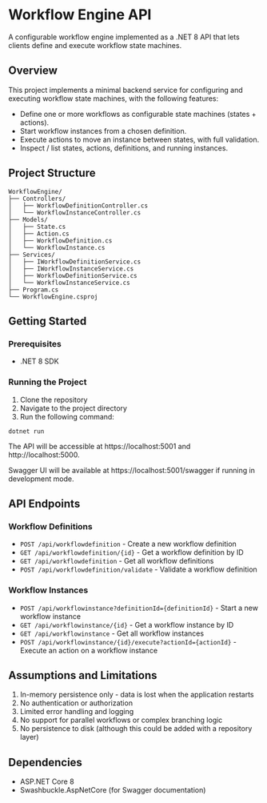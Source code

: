# Workflow Engine API

A configurable workflow engine implemented as a .NET 8 API that lets clients define and execute workflow state machines.

## Overview

This project implements a minimal backend service for configuring and executing workflow state machines, with the following features:

- Define one or more workflows as configurable state machines (states + actions).
- Start workflow instances from a chosen definition.
- Execute actions to move an instance between states, with full validation.
- Inspect / list states, actions, definitions, and running instances.

## Project Structure

```
WorkflowEngine/
├── Controllers/
│   ├── WorkflowDefinitionController.cs
│   └── WorkflowInstanceController.cs
├── Models/
│   ├── State.cs
│   ├── Action.cs
│   ├── WorkflowDefinition.cs
│   └── WorkflowInstance.cs
├── Services/
│   ├── IWorkflowDefinitionService.cs
│   ├── IWorkflowInstanceService.cs
│   ├── WorkflowDefinitionService.cs
│   └── WorkflowInstanceService.cs
├── Program.cs
└── WorkflowEngine.csproj
```

## Getting Started

### Prerequisites

- .NET 8 SDK

### Running the Project

1. Clone the repository
2. Navigate to the project directory
3. Run the following command:

```
dotnet run
```

The API will be accessible at https://localhost:5001 and http://localhost:5000.

Swagger UI will be available at https://localhost:5001/swagger if running in development mode.

## API Endpoints

### Workflow Definitions

- `POST /api/workflowdefinition` - Create a new workflow definition
- `GET /api/workflowdefinition/{id}` - Get a workflow definition by ID
- `GET /api/workflowdefinition` - Get all workflow definitions
- `POST /api/workflowdefinition/validate` - Validate a workflow definition

### Workflow Instances

- `POST /api/workflowinstance?definitionId={definitionId}` - Start a new workflow instance
- `GET /api/workflowinstance/{id}` - Get a workflow instance by ID
- `GET /api/workflowinstance` - Get all workflow instances
- `POST /api/workflowinstance/{id}/execute?actionId={actionId}` - Execute an action on a workflow instance

## Assumptions and Limitations

1. In-memory persistence only - data is lost when the application restarts
2. No authentication or authorization
3. Limited error handling and logging
4. No support for parallel workflows or complex branching logic
5. No persistence to disk (although this could be added with a repository layer)

## Dependencies

- ASP.NET Core 8
- Swashbuckle.AspNetCore (for Swagger documentation)
